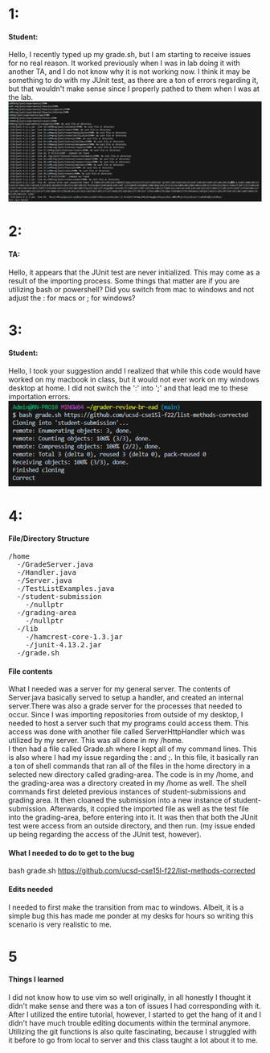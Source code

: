
# 1:
#### Student:  
Hello, I recently typed up my grade.sh, but I am starting to receive issues for no real reason. It worked previously when I was in lab doing it with another TA, and I do not know why it is not working now. 
I think it may be something to do with my JUnit test, as there are a ton of errors regarding it, but that wouldn't make sense since I properly pathed to them when I was at the lab.
![Image](dwaDWad.PNG)
# 2:
#### TA:  
Hello, it appears that the JUnit test are never initialized. This may come as a result of the importing process. Some things that matter are if you are 
utilizing bash or powershell? Did you switch from mac to windows and not adjust the : for macs or ; for windows?  
# 3:
#### Student:  
Hello, I took your suggestion andd I realized that while this code would have worked on my macbook in class, but it would not ever work on my windows desktop at home. I did not switch the ':' into ';' and that lead me to these importation errors.
![Image](dwadawdw.PNG)  

# 4:
#### File/Directory Structure
<pre>
/home  
  -/GradeServer.java  
  -/Handler.java  
  -/Server.java  
  -/TestListExamples.java  
  -/student-submission  
    -/nullptr
  -/grading-area  
    -/nullptr
  -/lib  
    -/hamcrest-core-1.3.jar  
    -/junit-4.13.2.jar  
  -/grade.sh
</pre>
#### File contents  
What I needed was a server for my general server. The contents of Server.java basically served to setup a handler, and created an internal server.There was also a grade server for the processes that needed to occur. Since I was importing repositories from outside of my desktop, I needed to host a server such that my programs could access them. This access was done with another file called ServerHttpHandler which was utilized by my server. This was all done in my /home.  
I then had a file called Grade.sh where I kept all of my command lines. This is also where I had my issue regarding the : and
;. In this file, it basically ran a ton of shell commands that ran all of the files in the home directory in a selected new directory called grading-area. The code is in my /home, and the grading-area was a directory created in my /home as well. The shell commands first deleted previous instances of student-submissions and grading area. It then cloaned the submission into a new instance of student-submission. Afterwards, it copied the imported file as well as the test file into the grading-area, before entering into it. It was then that both the JUnit test were access from an outside directory, and then run. (my issue ended up being regarding the access of the JUnit test, however).
#### What I needed to do to get to the bug
bash grade.sh https://github.com/ucsd-cse15l-f22/list-methods-corrected

#### Edits needed  
I needed to first make the transition from mac to windows. Albeit, it is a simple bug this has made me ponder at my desks for hours so writing this scenario is very realistic to me.  

# 5
#### Things I learned
I did not know how to use vim so well originally, in all honestly I thought it didn't make sense and there was a ton of issues I had corresponding with it. After I utilized the entire tutorial, however, I started to get the hang of it and I didn't have much trouble editing documents within the terminal anymore. Utilizing the git functions is also quite fascinating, because I struggled with it before to go from local to server and this class taught a lot about it to me.

